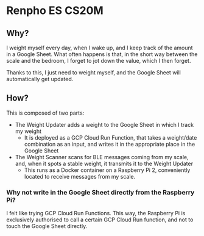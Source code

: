 # Renpho ES CS20M

## Why?

I weight myself every day, when I wake up, and I keep track of the amount in a Google Sheet.
What often happens is that, in the short way between the scale and the bedroom,
I forget to jot down the value, which I then forget.

Thanks to this, I just need to weight myself, and the Google Sheet will automatically get updated.

## How?

This is composed of two parts:
- The Weight Updater adds a weight to the Google Sheet in which I track my weight
  - It is deployed as a GCP Cloud Run Function, that takes a weight/date combination as an input, and writes it in the appropriate place in the Google Sheet
- The Weight Scanner scans for BLE messages coming from my scale, and, when it spots a stable weight, it transmits it to the Weight Updater
  - This runs as a Docker container on a Raspberry Pi 2, conveniently located to receive messages from my scale.

### Why not write in the Google Sheet directly from the Raspberry Pi?

I felt like trying GCP Cloud Run Functions. This way, the Raspberry Pi is exclusively authorised to call a certain GCP Cloud Run function,
and not to touch the Google Sheet directly.
